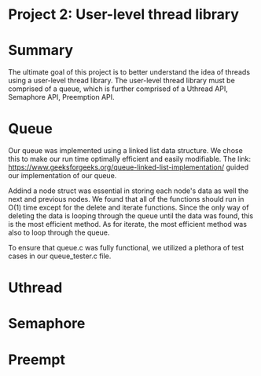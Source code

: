 # Project 2: User-level thread library 

# Summary

The ultimate goal of this project is to better understand the idea of 
threads using a user-level thread library. The user-level thread library 
must be comprised of a queue, which is further comprised of a Uthread API, 
Semaphore API, Preemption API. 

# Queue

Our queue was implemented using a linked list data structure. We chose
this to make our run time optimally efficient and easily modifiable. The
link: https://www.geeksforgeeks.org/queue-linked-list-implementation/ 
guided our implementation of our queue. 

Addind a node struct was essential in storing each node's data as well
the next and previous nodes. We found that all of the functions should 
run in O(1) time except for the delete and iterate functions. Since the 
only way of deleting the data is looping through the queue until the data
was found, this is the most efficient method. As for iterate, the most 
efficient method was also to loop through the queue. 

To ensure that queue.c was fully functional, we utilized a plethora of 
test cases in our queue_tester.c file. 

# Uthread





# Semaphore 





# Preempt